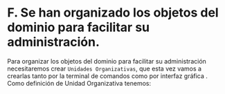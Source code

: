 # F. Se han organizado los objetos del dominio para facilitar su administración.
Para organizar los objetos del dominio para facilitar su administración necesitaremos crear `Unidades Organizativas`, que esta vez vamos a crearlas tanto por la terminal de comandos como por interfaz gráfica .
Como definición de Unidad Organizativa tenemos:
```Las Unidades organizativas proporcionan autonomía administrativa y los medios para controlar la visibilidad de los objetos en el directorio. Las unidades organizativas proporcionan aislamiento desde otros administradores de datos, pero no proporcionan el aislamiento de los administradores de servicio. Aunque los propietarios de unidad organizativa tienen control sobre un subárbol de objetos, el propietario de bosque conserva el control total sobre todos los subárboles.
```
